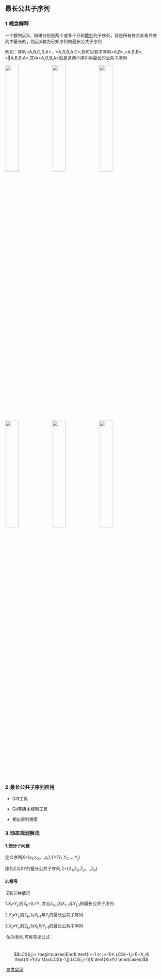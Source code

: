 

## 最长公共子序列



### 1.概念解释

一个数列![S](https://wikimedia.org/api/rest_v1/media/math/render/svg/4611d85173cd3b508e67077d4a1252c9c05abca2)，如果分别是两个或多个已知[数列](https://www.wikiwand.com/zh-hans/数列)的子序列，且是所有符合此条件序列中最长的，则![S](https://wikimedia.org/api/rest_v1/media/math/render/svg/4611d85173cd3b508e67077d4a1252c9c05abca2)称为已知序列的最长公共子序列

例如：序列<A,B,C,B,A>，<A,B,B,A,C>,则可以有子序列<A,B>,<A,B,B>,<A,B,B,A>,其中<A,B,B,A>就是这两个序列中最长的公共子序列



<img src="https://raw.githubusercontent.com/busymilk/algorithm/master/res/Dynamic_Programming/str1.jpg" width ="30%">

<img src="https://raw.githubusercontent.com/busymilk/algorithm/master/res/Dynamic_Programming/str2.jpg" width ="30%">

<img src="https://raw.githubusercontent.com/busymilk/algorithm/master/res/Dynamic_Programming/str3.jpg" width ="30%">



<img src="https://raw.githubusercontent.com/busymilk/algorithm/master/res/Dynamic_Programming/str4.jpg" width ="30%">

<img src="https://raw.githubusercontent.com/busymilk/algorithm/master/res/Dynamic_Programming/str5.jpg" width ="30%">

<img src="https://raw.githubusercontent.com/busymilk/algorithm/master/res/Dynamic_Programming/str6.jpg" width ="30%">

### 2.最长公共子序列应用

- Diff工具

- Git等版本控制工具

- 相似资料搜索

  

### 3.动态规划解法

#### 		1.划分子问题

​				定义序列X={x<sub>1</sub>,x<sub>2</sub>,…,x<sub>i</sub>},Y={Y<sub>1</sub>,Y<sub>2</sub>,…,Y<sub>j</sub>}

​				序列Z为XY的最长公共子序列,Z={Z<sub>1</sub>,Z<sub>2</sub>,Z<sub>2</sub>,…,Z<sub>k</sub>}			

#### 		2.推导

​				Z有三种情况

​				1.X<sub>i</sub>=Y<sub>j</sub>,则Z<sub>k</sub>=X<sub>i</sub>=Y<sub>j</sub>,并且Z<sub>k-1</sub>为X<sub>i-1</sub>与Y<sub>j-1</sub>的最长公共子序列

​				2.X<sub>i</sub>≠Y<sub>j</sub>,则Z<sub>k</sub>,为X<sub>i-1</sub>与Y<sub>j</sub>的最长公共子序列

​				3.X<sub>i</sub>≠Y<sub>j</sub>,则Z<sub>k</sub>,为X<sub>i</sub>与Y<sub>j-1</sub>的最长公共子序列

​				依次类推,可推导出公式：

​				$$LCS(i,j)=
\begin{cases}End& \text{i=-1 or j=-1}\\
LCS(i-1,j-1)+X_i& \text{Xi=Yi}\\
Max(LCS(i-1,j),LCS(i,j-1))& \text{Xi≠Yi}
\end{cases}$$



​			[参考实现](/blob/master/code/LCS/Main.groovy)


